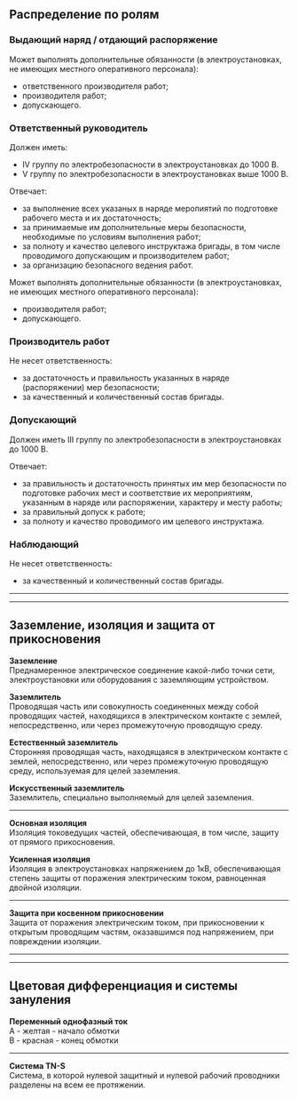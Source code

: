 ## Распределение по ролям

### Выдающий наряд / отдающий распоряжение

Может выполнять дополнительные обязанности (в электроустановках, не имеющих местного оперативного персонала):
* ответственного производителя работ;
* производителя работ;
* допускающего.

### Ответственный руководитель

Должен иметь:
* IV группу по электробезопасности в электроустановках до 1000 В.
* V группу по электробезопасности в электроустановках выше 1000 В.

Отвечает:
* за выполнение всех указаных в наряде меропиятий по подготовке рабочего места и их достаточность;
* за принимаемые им дополнительные меры безопасности, необходимые по условиям выполнения работ;
* за полноту и качество целевого инструктажа бригады, в том числе проводимого допускающим и производителем работ;
* за организацию безопасного ведения работ.

Может выполнять дополнительные обязанности (в электроустановках, не имеющих местного оперативного персонала):
* производителя работ;
* допускающего.

### Производитель работ

Не несет ответственность:
* за достаточность и правильность указанных в наряде (распоряжении) мер безопасности;
* за качественный и количественный состав бригады.

### Допускающий

Должен иметь III группу по электробезопасности в электроустановках до 1000 В.

Отвечает:
* за правильность и достаточность принятых им мер безопасности по подготовке рабочих мест и соответствие их мероприятиям, указанным в наряде или распоряжении, характеру и месту работы;
* за правильный допуск к работе;
* за полноту и качество проводимого им целевого инструктажа.

### Наблюдающий

Не несет ответственность:
* за качественный и количественный состав бригады.

***
***

## Заземление, изоляция и защита от прикосновения

**Заземление**  
Преднамеренное электрическое соединение какой-либо точки сети, электроустановки или оборудования с заземляющим устройством.

**Заземлитель**  
Проводящая часть или совокупность соединенных между собой проводящих частей, находящихся в электрическом контакте с землей, непосредственно, или через промежуточную проводящую среду.

**Естественный заземлитель**  
Сторонняя проводящая часть, находящаяся в электрическом контакте с землей, непосредственно, или через промежуточную проводящую среду, используемая для целей заземления.

**Искусственный заземлитель**  
Заземлитель, специально выполняемый для целей заземления.

***

**Основная изоляция**  
Изоляция токоведущих частей, обеспечивающая, в том числе, защиту от прямого прикосновения.

**Усиленная изоляция**  
Изоляция в электроустановках напряжением до 1кВ, обеспечивающая степень защиты от поражения электрическим током, равноценная двойной изоляции.

***

**Защита при косвенном прикосновении**  
Защита от поражения электрическим током, при прикосновении к открытым проводящим частям, оказавшимся под напряжением, при повреждении изоляции.

***
***

## Цветовая дифференциация и системы зануления

**Переменный однофазный ток**  
А - желтая - начало обмотки  
В - красная - конец обмотки

***

**Система TN-S**  
Система, в которой нулевой защитный и нулевой рабочий проводники разделены на всем ее протяжении.

